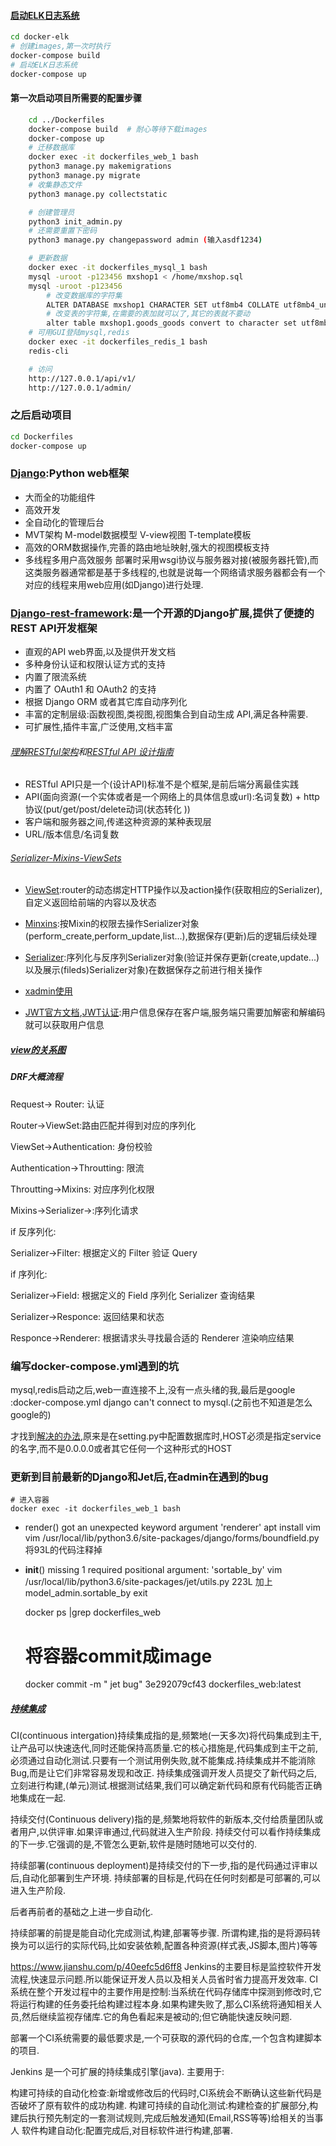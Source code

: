 #### [启动ELK日志系统](./docker-elk/README.md)
```bash
cd docker-elk
# 创建images,第一次时执行
docker-compose build
# 启动ELK日志系统
docker-compose up
```

#### 第一次启动项目所需要的配置步骤
```bash
	cd ../Dockerfiles
	docker-compose build  # 耐心等待下载images
	docker-compose up 
    # 迁移数据库
	docker exec -it dockerfiles_web_1 bash
    python3 manage.py makemigrations
    python3 manage.py migrate
    # 收集静态文件
    python3 manage.py collectstatic

    # 创建管理员
    python3 init_admin.py
    # 还需要重置下密码
	python3 manage.py changepassword admin (输入asdf1234)

	# 更新数据
	docker exec -it dockerfiles_mysql_1 bash
    mysql -uroot -p123456 mxshop1 < /home/mxshop.sql
	mysql -uroot -p123456
        # 改变数据库的字符集
        ALTER DATABASE mxshop1 CHARACTER SET utf8mb4 COLLATE utf8mb4_unicode_ci;
        # 改变表的字符集,在需要的表加就可以了,其它的表就不要动
        alter table mxshop1.goods_goods convert to character set utf8mb4 collate utf8mb4_bin;
	# 可用GUI登陆mysql,redis
	docker exec -it dockerfiles_redis_1 bash
	redis-cli

    # 访问
    http://127.0.0.1/api/v1/
    http://127.0.0.1/admin/

```
### 之后启动项目
```bash
cd Dockerfiles
docker-compose up
```

### [Django](https://docs.djangoproject.com/zh-hans/2.0/):Python web框架

- 大而全的功能组件
- 高效开发
- 全自动化的管理后台
- MVT架构 M-model数据模型 V-view视图 T-template模板
- 高效的ORM数据操作,完善的路由地址映射,强大的视图模板支持
- 多线程多用户高效服务
部署时采用wsgi协议与服务器对接(被服务器托管),而这类服务器通常都是基于多线程的,也就是说每一个网络请求服务器都会有一个对应的线程来用web应用(如Django)进行处理.


### [Django-rest-framework](http://www.django-rest-framework.org/):是一个开源的Django扩展,提供了便捷的REST API开发框架

- 直观的API web界面,以及提供开发文档
- 多种身份认证和权限认证方式的支持
- 内置了限流系统
- 内置了 OAuth1 和 OAuth2 的支持
- 根据 Django ORM 或者其它库自动序列化
- 丰富的定制层级:函数视图,类视图,视图集合到自动生成 API,满足各种需要.
- 可扩展性,插件丰富,广泛使用,文档丰富

######  [理解RESTful架构](http://www.ruanyifeng.com/blog/2011/09/restful)和[RESTful API 设计指南](http://www.ruanyifeng.com/blog/2014/05/restful_api.html)
- RESTful API只是一个(设计API)标准不是个框架,是前后端分离最佳实践
- API(面向资源(一个实体或者是一个网络上的具体信息或url):名词复数) + http协议(put/get/post/delete动词(状态转化 ))
- 客户端和服务器之间,传递这种资源的某种表现层
- URL/版本信息/名词复数

###### [Serializer-Mixins-ViewSets](http://www.cdrf.co/)
- [ViewSet](https://blog.csdn.net/l_vip/article/details/79131289):router的动态绑定HTTP操作以及action操作(获取相应的Serializer),自定义返回给前端的内容以及状态

- [Minxins](https://blog.csdn.net/l_vip/article/details/79142105):按Mixin的权限去操作Serializer对象(perform_create,perform_update,list...),数据保存(更新)后的逻辑后续处理

- [Serializer](https://blog.csdn.net/l_vip/article/details/79156113):序列化与反序列Serializer对象(验证并保存更新(create,update...)以及展示(fileds)Serializer对象)在数据保存之前进行相关操作

- [xadmin使用](http://wongbingming.me/2018/1/16/Django-Xdamin.html)

- [JWT官方文档](https://github.com/GetBlimp/django-rest-framework-jwt),[JWT认证](https://blog.leapoahead.com/2015/09/07/user-authentication-with-jwt/):用户信息保存在客户端,服务端只需要加解密和解编码就可以获取用户信息

##### [view的关系图](./all_views.png)

##### DRF大概流程
Request-> Router: 认证

Router->ViewSet:路由匹配并得到对应的序列化

ViewSet->Authentication: 身份校验

Authentication->Throutting: 限流

Throutting->Mixins: 对应序列化权限

Mixins->Serializer->:序列化请求

if 反序列化:

Serializer->Filter: 根据定义的 Filter 验证 Query

if 序列化:

Serializer->Field: 根据定义的 Field 序列化 Serializer 查询结果

Serializer->Responce: 返回结果和状态

Responce->Renderer: 根据请求头寻找最合适的 Renderer 渲染响应结果

### 编写docker-compose.yml遇到的坑
mysql,redis启动之后,web一直连接不上,没有一点头绪的我,最后是google :docker-compose.yml django can't connect to mysql.(之前也不知道是怎么google的)

才找到[解决的办法](https://stackoverflow.com/questions/47979270/django-cannot-connect-mysql-in-docker-compose),原来是在setting.py中配置数据库时,HOST必须是指定service的名字,而不是0.0.0.0或者其它任何一个这种形式的HOST

### 更新到目前最新的Django和Jet后,在admin在遇到的bug

    # 进入容器
    docker exec -it dockerfiles_web_1 bash

- render() got an unexpected keyword argument 'renderer'
        apt install vim
        vim /usr/local/lib/python3.6/site-packages/django/forms/boundfield.py
        将93L的代码注释掉

- __init__() missing 1 required positional argument: 'sortable_by'
        vim /usr/local/lib/python3.6/site-packages/jet/utils.py 
        223L 加上 model_admin.sortable_by
        exit


    docker ps |grep dockerfiles_web
    # 将容器commit成image
    docker commit -m " jet bug" 3e292079cf43  dockerfiles_web:latest

##### [持续集成](http://www.ruanyifeng.com/blog/2015/09/continuous-integration.html)
CI(continuous intergation)持续集成指的是,频繁地(一天多次)将代码集成到主干,让产品可以快速迭代,同时还能保持高质量.它的核心措施是,代码集成到主干之前,必须通过自动化测试.只要有一个测试用例失败,就不能集成.持续集成并不能消除Bug,而是让它们非常容易发现和改正.
持续集成强调开发人员提交了新代码之后,立刻进行构建,(单元)测试.根据测试结果,我们可以确定新代码和原有代码能否正确地集成在一起.

持续交付(Continuous delivery)指的是,频繁地将软件的新版本,交付给质量团队或者用户,以供评审.如果评审通过,代码就进入生产阶段.
持续交付可以看作持续集成的下一步.它强调的是,不管怎么更新,软件是随时随地可以交付的.

持续部署(continuous deployment)是持续交付的下一步,指的是代码通过评审以后,自动化部署到生产环境.
持续部署的目标是,代码在任何时刻都是可部署的,可以进入生产阶段.

后者再前者的基础之上进一步自动化.

持续部署的前提是能自动化完成测试,构建,部署等步骤.
所谓构建,指的是将源码转换为可以运行的实际代码,比如安装依赖,配置各种资源(样式表,JS脚本,图片)等等



https://www.jianshu.com/p/40eefc5d6ff8
Jenkins的主要目标是监控软件开发流程,快速显示问题.所以能保证开发人员以及相关人员省时省力提高开发效率.
CI系统在整个开发过程中的主要作用是控制:当系统在代码存储库中探测到修改时,它将运行构建的任务委托给构建过程本身.如果构建失败了,那么CI系统将通知相关人员,然后继续监视存储库.它的角色看起来是被动的;但它确能快速反映问题.

部署一个CI系统需要的最低要求是,一个可获取的源代码的仓库,一个包含构建脚本的项目.

Jenkins 是一个可扩展的持续集成引擎(java).
主要用于:

构建可持续的自动化检查:新增或修改后的代码时,CI系统会不断确认这些新代码是否破坏了原有软件的成功构建.
构建可持续的自动化测试:构建检查的扩展部分,构建后执行预先制定的一套测试规则,完成后触发通知(Email,RSS等等)给相关的当事人
软件构建自动化:配置完成后,对目标软件进行构建,部署.

